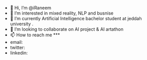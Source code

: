 - 👋 Hi, I’m @iRaneem
- 👀 I’m interested in mixed reality, NLP and busnise
- 🌱 I’m currently Artificial Intelligence bachelor student at jeddah university  . 
- 💞️ I’m looking to collaborate on AI project & AI artathon
- 📫 How to reach me ***
- email:
- twitter:
- linkedin:

<!---
iRaneem is a ✨ special ✨ repository
--->
